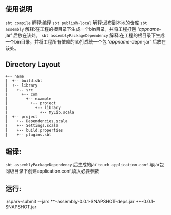 ## 使用说明

```sbt compile``` 解释:编译
```sbt publish-local``` 解释:发布到本地的仓库
```sbt assembly``` 解释:在工程的根目录下生成一个bin目录，并将工程打包 '$appname$-jar' 后放在该处。
```sbt assemblyPackageDependency``` 解释:在工程的根目录下生成一个bin目录，并将工程所有依赖的lib打成统一个包 '$appname$-depn-jar' 后放在该处。

## Directory Layout

~~~
+-- name
|  +-- build.sbt
|  +-- library
|    +-- src
|      +-- com
|        +-- example
|          +-- project
|            +-- library
|              +-- MyLib.scala
|  +-- project
|    +-- Dependencies.scala
|    +-- Settings.scala
|    +-- build.properties
|    +-- plugins.sbt
~~~

## 编译:
```sbt assemblyPackageDependency``` 后生成的jar
```touch application.conf``` 与jar包同级目录下创建application.conf,填入必要参数

## 运行:
./spark-submit --jars **-assembly-0.0.1-SNAPSHOT-deps.jar **-0.0.1-SNAPSHOT.jar
